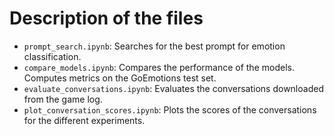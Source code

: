# Description of the files 

- `prompt_search.ipynb`: Searches for the best prompt for emotion classification.
- `compare_models.ipynb`: Compares the performance of the models. Computes metrics on the GoEmotions test set.
- `evaluate_conversations.ipynb`: Evaluates the conversations downloaded from the game log.
- `plot_conversation_scores.ipynb`: Plots the scores of the conversations for the different experiments.